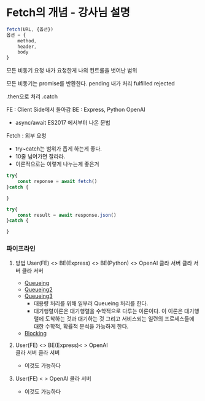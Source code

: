 # Fetch의 개념 - 강사님 설명
```JavaScript
fetch(URL, {옵션})
옵션 = {
    method,
    header,
    body
}
```
모든 비동기 요청
내가 요청한게 나의 컨트롤을 벗어난 범위


모든 비동기는 promise를 반환한다.
pending  내가 처리
fulfilled 
rejected

.then으로 처리
.catch 

FE : Client Side에서 돌아감
BE : Express, Python
OpenAI


- async/await ES2017 에서부터 나온 문법

Fetch : 외부 요청


- try~catch는 범위가 좁게 하는게 좋다.
- 10줄 넘어가면 잘라라.
- 이론적으로는 이렇게 나누는게 좋은거
   
```JavaScript
try{
    const reponse = await fetch() 
}catch {

}

try{
    const result = await response.json() 
}catch {

}

```


### 파이프라인

1. 방법  User(FE) <> BE(Express) <> BE(Python) <> OpenAI
        클라        서버    클라    서버     클라   서버
      - [Queueing]('https://m.blog.naver.com/sung_mk1919/221805181629')
      - [Queueing2]('https://itpenote.tistory.com/382')
      - [Queueing3]('https://blog.naver.com/kwi3094/120044557996')
          - 대용량 처리를 위해 일부러 Queueing 처리를 한다.
          - 대기행렬이론은 대기행렬을 수학적으로 다루는 이론이다. 이 이론은 대기행렬에 도착하는 것과 대기하는 것 그리고 서비스되는 일련의 프로세스들에 대한 수학적, 확률적 분석을 가능하게 한다.
      - [Blocking]('https://www.inflearn.com/news/72620')


2. User(FE) <> BE(Express)<                     > OpenAI    
    클라        서버     클라                       서버
   - 이것도 가능하다
 

3. User(FE) <                           > OpenAI
    클라                                     서버
   - 이것도 가능하다


